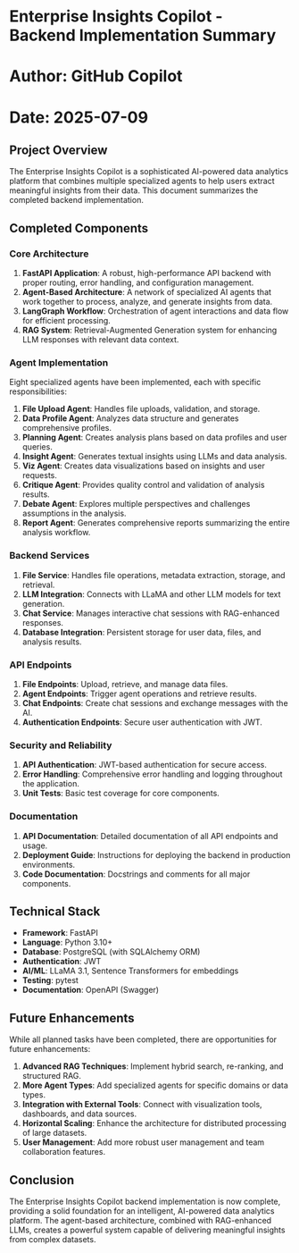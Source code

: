 # Enterprise Insights Copilot - Backend Implementation Summary
# Author: GitHub Copilot
# Date: 2025-07-09

## Project Overview

The Enterprise Insights Copilot is a sophisticated AI-powered data analytics platform that combines multiple specialized agents to help users extract meaningful insights from their data. This document summarizes the completed backend implementation.

## Completed Components

### Core Architecture

1. **FastAPI Application**: A robust, high-performance API backend with proper routing, error handling, and configuration management.
2. **Agent-Based Architecture**: A network of specialized AI agents that work together to process, analyze, and generate insights from data.
3. **LangGraph Workflow**: Orchestration of agent interactions and data flow for efficient processing.
4. **RAG System**: Retrieval-Augmented Generation system for enhancing LLM responses with relevant data context.

### Agent Implementation

Eight specialized agents have been implemented, each with specific responsibilities:

1. **File Upload Agent**: Handles file uploads, validation, and storage.
2. **Data Profile Agent**: Analyzes data structure and generates comprehensive profiles.
3. **Planning Agent**: Creates analysis plans based on data profiles and user queries.
4. **Insight Agent**: Generates textual insights using LLMs and data analysis.
5. **Viz Agent**: Creates data visualizations based on insights and user requests.
6. **Critique Agent**: Provides quality control and validation of analysis results.
7. **Debate Agent**: Explores multiple perspectives and challenges assumptions in the analysis.
8. **Report Agent**: Generates comprehensive reports summarizing the entire analysis workflow.

### Backend Services

1. **File Service**: Handles file operations, metadata extraction, storage, and retrieval.
2. **LLM Integration**: Connects with LLaMA and other LLM models for text generation.
3. **Chat Service**: Manages interactive chat sessions with RAG-enhanced responses.
4. **Database Integration**: Persistent storage for user data, files, and analysis results.

### API Endpoints

1. **File Endpoints**: Upload, retrieve, and manage data files.
2. **Agent Endpoints**: Trigger agent operations and retrieve results.
3. **Chat Endpoints**: Create chat sessions and exchange messages with the AI.
4. **Authentication Endpoints**: Secure user authentication with JWT.

### Security and Reliability

1. **API Authentication**: JWT-based authentication for secure access.
2. **Error Handling**: Comprehensive error handling and logging throughout the application.
3. **Unit Tests**: Basic test coverage for core components.

### Documentation

1. **API Documentation**: Detailed documentation of all API endpoints and usage.
2. **Deployment Guide**: Instructions for deploying the backend in production environments.
3. **Code Documentation**: Docstrings and comments for all major components.

## Technical Stack

- **Framework**: FastAPI
- **Language**: Python 3.10+
- **Database**: PostgreSQL (with SQLAlchemy ORM)
- **Authentication**: JWT
- **AI/ML**: LLaMA 3.1, Sentence Transformers for embeddings
- **Testing**: pytest
- **Documentation**: OpenAPI (Swagger)

## Future Enhancements

While all planned tasks have been completed, there are opportunities for future enhancements:

1. **Advanced RAG Techniques**: Implement hybrid search, re-ranking, and structured RAG.
2. **More Agent Types**: Add specialized agents for specific domains or data types.
3. **Integration with External Tools**: Connect with visualization tools, dashboards, and data sources.
4. **Horizontal Scaling**: Enhance the architecture for distributed processing of large datasets.
5. **User Management**: Add more robust user management and team collaboration features.

## Conclusion

The Enterprise Insights Copilot backend implementation is now complete, providing a solid foundation for an intelligent, AI-powered data analytics platform. The agent-based architecture, combined with RAG-enhanced LLMs, creates a powerful system capable of delivering meaningful insights from complex datasets.
